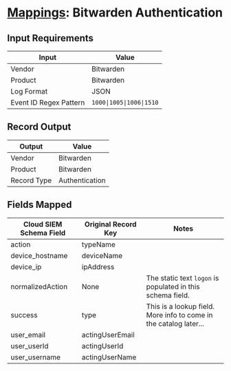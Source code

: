 # [Mappings](README.md): Bitwarden Authentication

## Input Requirements

|Input|Value|
|-----|-----|
|Vendor|Bitwarden|
|Product|Bitwarden|
|Log Format|JSON|
|Event ID Regex Pattern|`1000\|1005\|1006\|1510`|

## Record Output

|Output|Value|
|------|-----|
|Vendor|Bitwarden|
|Product|Bitwarden|
|Record Type|Authentication|

## Fields Mapped

|Cloud SIEM Schema Field|Original Record Key|Notes|
|-----------------------|-------------------|-----|
|action|typeName||
|device_hostname|deviceName||
|device_ip|ipAddress||
|normalizedAction|None|The static text `logon` is populated in this schema field.|
|success|type|This is a lookup field. More info to come in the catalog later...|
|user_email|actingUserEmail||
|user_userId|actingUserId||
|user_username|actingUserName||

